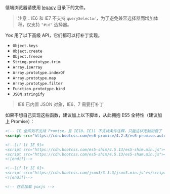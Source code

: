 低端浏览器请使用 [legacy](https://github.com/yoxjs/yox/tree/master/dist/legacy) 目录下的文件。

> 注意：IE6 和 IE7 不支持 `querySelector`，为了避免兼容选择器而增加体积，仅支持 `"#id"` 选择器。

Yox 用了以下高级 API，它们都可以打补丁实现。

* `Object.keys`
* `Object.create`
* `Object.freeze`
* `String.prototype.trim`
* `Array.isArray`
* `Array.prototype.indexOf`
* `Array.prototype.map`
* `Array.prototype.filter`
* `Function.prototype.bind`
* `JSON.stringify`

> IE8 已内置 JSON 对象，IE6、7 需要打补丁

如果不想自己实现这些函数，建议加上以下脚本，从此拥抱 ES5 全特性（建议加上 Promise）：

```html
<!-- IE 全系列不支持 Promise，且 IE10、IE11 不支持条件注释，只能这样无脑加载了 -->
<script src="https://cdn.bootcss.com/es6-promise/4.2.8/es6-promise.auto.min.js"></script>

<!--[if lt IE 9]>
<script src="https://cdn.bootcss.com/es5-shim/4.5.13/es5-shim.min.js"></script>
<script src="https://cdn.bootcss.com/es5-shim/4.5.13/es5-sham.min.js"></script>
<![endif]-->

<!--[if lt IE 8]>
<script src="https://cdn.bootcss.com/json3/3.3.3/json3.min.js"></script>
<![endif]-->

<!-- 在此加载 yoxjs -->
```






